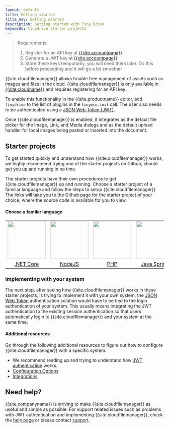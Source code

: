 ```yaml
---
layout: default
title: Getting started
title_nav: Getting started
description: Getting started with Tiny Drive
keywords: tinydrive starter projects
---
```


> Requirements
> 1. Register for an API key at [{{site.accountpage}}](https://www.tiny.cloud/signup/)
> 2. Generate a JWT key at [{{site.accountpage}}](https://www.tiny.cloud/signup/)
> 3. Store these keys temporarily, you will need them later.
> Do this before proceeding and it will go a lot smoother

{{site.cloudfilemanager}} allows trouble free management of assets such as images and files in the cloud. {{site.cloudfilemanager}} is only available in [{{site.cloudname}}](https://www.tiny.cloud/signup/) and requires registering for an API key.

To enable this functionality in the {{site.productname}} editor, add `tinydrive` to the list of plugins in the `tinymce.init` call. The user also needs to be authenticated using a [JSON Web Token (JWT)]({{site.baseurl}}/tinydrive/jwt-authentication/).

Once {{site.cloudfilemanager}} is enabled, it integrates as the default file picker for the Image, Link, and Media dialogs and as the default upload handler for local images being pasted or inserted into the document.


## Starter projects

To get started quickly and understand how {{site.cloudfilemanager}} works, we highly recommend trying one of the starter projects on Github, should get you up and running in no time.

The starter projects have their own procedures to get {{site.cloudfilemanager}} up and running. Choose a starter project of a familiar language and follow the steps to setup {{site.cloudfilemanager}}. The links will take you to the Github page for the starter project of your choice, where the source code is available for you to view.

#### Choose a familar language

<table style="text-align: center">
    <tbody>
        <tr>
            <td><a href="https://github.com/tinymce/tinydrive-dotnet-mvc-starter"><img src="{{site.baseurl}}/images/netcore.svg" width="120"></a></td>
            <td><a href="https://github.com/tinymce/tinydrive-nodejs-starter"><img src="{{site.baseurl}}/images/nodejs.svg"  width="120"></a></td>
            <td><a href="https://github.com/tinymce/tinydrive-php-starter"><img src="{{site.baseurl}}/images/php.svg"  width="120"></a></td>
            <td><a href="https://github.com/tinymce/tinydrive-java-spring-starter"><img src="{{site.baseurl}}/images/java.png" height="120"></a></td>
        </tr>
        <tr>
            <td><a href="https://github.com/tinymce/tinydrive-dotnet-mvc-starter">.NET Core</a></td>
            <td><a href="https://github.com/tinymce/tinydrive-nodejs-starter">NodeJS</a></td>
            <td><a href="https://github.com/tinymce/tinydrive-php-starter">PHP</a></td>
            <td><a href="https://github.com/tinymce/tinydrive-java-spring-starter">Java Spring</a></td>
        </tr>
    </tbody>
</table>


### Implementing with your system

The next step, after seeing how {{site.cloudfilemanager}} works in these starter projects, is trying to implement it with your own system, the [JSON Web Token]({{site.baseurl}}/tinydrive/jwt-authentication/) authentication solution would have to be tied to the login authentication of your system. This usually means integrating the JWT authentication to the existing session authentication so that users automatically login to {{site.cloudfilemanager}} and your system at the same time.

#### Additional resources

Go through the following additional resources to figure out how to configure {{site.cloudfilemanager}} with a specific system.

- We recommend reading up and trying to understand how [JWT authentication]({{site.baseurl}}/tinydrive/jwt-authentication/) works.
- [Configuration Options]({{site.baseurl}}/tinydrive/configuration/)
- [Integrations]({{site.baseurl}}/tinydrive/integrations/)

## Need help? ##

{{site.companyname}} is striving to make {{site.cloudfilemanager}} as useful and simple as possible. For support related issues such as problems with JWT authentication and implementing {{site.cloudfilemanager}}, check the [help page](/tinydrive/get-help/) or please contact [support](https://support.tiny.cloud/hc/en-us/requests/new).
